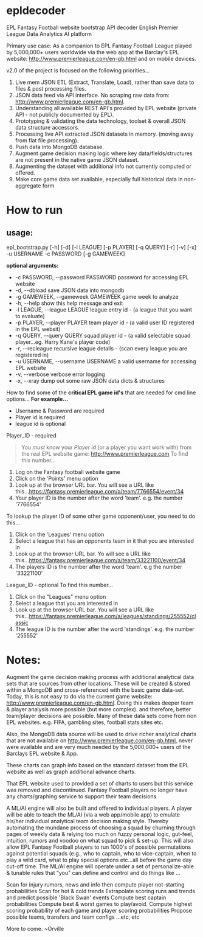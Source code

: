 # epldecoder
EPL Fantasy Football website bootstrap API decoder
English Premier League Data Analytics AI platform

Primary use case: As a companion to EPL Fantasy Football League played by 5,000,000+ users worldwide via the web app at the Barclay's EPL website: http://www.premierleague.com/en-gb.html and on mobile devices.

v2.0 of the project is focused on the following priorities...

1. Live mem JSON ETL (Extract, Translate, Load), rather than save data to files & post processing files.
2. JSON data feed via API interface. No scraping raw data from: http://www.premierleague.com/en-gb.html.
3. Understanding all available REST API's provided by EPL website (private API - not publicly documented by EPL).
4. Prototyping & validating the data technology, toolset & overall JSON data structure accessors.
5. Processing live API extracted JSON datasets in memory. (moving away from flat file processing).
6. Push data into MongoDB database.
7. Augment game decision making logic where key data/fields/structures are not present in the native game JSON dataset.
8. Augmenting the dataset with additional info not currently computed or offered.
9. Make core game data set available, especially full historical data in non-aggregate form

How to run
=================================
## usage:
   epl_bootstrap.py [-h] [-d] [-l LEAGUE] [-p PLAYER] [-q QUERY] [-r] [-v] [-x] -u USERNAME -c PASSWORD [-g GAMEWEEK]

**optional arguments:**
- -c PASSWORD, --password PASSWORD  password for accessing EPL website
- -d, --dbload                      save JSON data into mongodb
- -g GAMEWEEK, --gameweek GAMEWEEK  game week to analyze
- -h, --help                        show this help message and exit
- -l LEAGUE, --league LEAGUE        league entry id - (a league that you want to evaluate)
- -p PLAYER, --player PLAYER        team player id - (a valid user ID registered in the EPL websit)
- -q QUERY, --query QUERY           squad player id - (a valid selectable squad player...eg. Harry Kane's player code)
- -r, --recleague                   recursive league details - (scan every league you are registered in)
- -u USERNAME, --username USERNAME  a valid username for accessing EPL website
- -v, --verbose                     verbose error logging
- -x, --xray                        dump out some raw JSON data dicts & structures

How to find some of the **critical EPL game id's** that are needed for cmd line options...
**For example...**
- Username & Password are required
- Player id is required
- league id is optional

Player_ID - required
>You *must* know your *Player id* (or a player you want work with) from the real EPL website game: http://www.premierleague.com
To find this number...
1. Log on the Fantasy football website game
2. Click on the 'Points' menu option
3. Look up at the browser URL bar. You will see a URL like this...https://fantasy.premierleague.com/a/team/7766554/event/34
4. Your player ID is the number after the word 'team'. e.g. the number '7766554'

To lookup the player ID of some other game opponent/user, you need to do this...
1. Click on the 'Leagues' menu option
2. Select a league that has an opponents team in it that you are interested in
3. Look up at the browser URL bar. Yo will see a URL like this...https://fantasy.premierleague.com/a/team/33221100/event/34
4. The players ID is the number after the word 'team'. e.g the number '33221100'

League_ID - optional
To find this number...
1. Click on the "Leagues" menu option
2. Select a league that you are interested in
3. Look up at the browser URL bar. You will see a URL like this...https://fantasy.premierleague.com/a/leagues/standings/255552/classic
4. The league ID is the number after the word 'standings'. e.g. the number '255552'


Notes:
=================================
Augment the game decision making process with additional analytical data sets that are sources from other locations. These will be created & stored within a MongoDB and cross-referenced with the basic game data-set. Today, this is not easy to do via the current game website: http://www.premierleague.com/en-gb.html. Doing this makes deeper team & player analysis more possible (but more complex). and therefore, better team/player decisions are possible. Many of these data sets come from non EPL websites. e.g. FIFA, gambling sites, football stats sites etc.

Also, the MongoDB data source will be used to drive richer analytical charts that are not available on http://www.premierleague.com/en-gb.html, never were available and are very much needed by the 5,000,000+ users of the Barclays EPL website & App.

These charts can graph info based on the standard dataset from the EPL website as well as graph additional advance charts.

That EPL website used to provided a set of charts to users but this service was removed and discontinued. Fantasy Football players no longer have any charts/graphing service to support their team decisions

A ML/AI engine will also be built and offered to individual players. A player will be able to teach the ML/AI (via a web app/mobile app) to emulate his/her individual analytical team decision making style. Thereby automating the mundane process of choosing a squad by churning through pages of weekly data & relying too much on fuzzy personal logic, gut-feel, intuition, rumors and voodoo on what squad to pick & set-up. This will also allow EPL Fantasy Football players to run 1000's of possible permutations against potential squads (e.g., who to captain, who to vice-captain, when to play a wild card, what to play special options etc...all before the game day cut-off time.
The ML/AI engine will operate under a set of personalize-able & tunable rules that "you" can define and control and do things like ...

Scan for injury rumors, news and info then compute player not-starting probabilities
Scan for hot & cold trends
Extrapolate scoring runs and trends and predict possible 'Black Swan' events
Compute best captain probabilities
Compute best & worst games to play/avoid.
Compute highest scoring probability of each game and player scoring probabilities
Propose possible teams, transfers and team configs
...etc, etc

More to come. ~Orville
